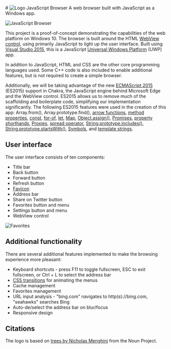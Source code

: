 #&nbsp;![Logo](https://cloud.githubusercontent.com/assets/7266075/9254929/15448684-419b-11e5-8110-41757c572fe8.png) JavaScript Browser 
A web browser built with JavaScript as a Windows app.

![JavaScript Browser](https://cloud.githubusercontent.com/assets/7266075/9255223/bb56d1b6-419c-11e5-8498-5c4f40f52bec.png)

This project is a proof-of-concept demonstrating the capabilities of the web platform on Windows 10. The browser is built around the HTML [WebView control](https://msdn.microsoft.com/en-us/library/windows/apps/dn301831.aspx), using primarily JavaScript to light up the user interface. Built using [Visual Studio 2015](https://www.visualstudio.com/), this is a JavaScript [Universal Windows Platform](https://msdn.microsoft.com/library/windows/apps/dn894631.aspx) (UWP) app.

In addition to JavaScript, HTML and CSS are the other core programming languages used. Some C++ code is also included to enable additional features, but is not required to create a simple browser.

Additionally, we will be taking advantage of the new [ECMAScript 2015](http://www.ecma-international.org/ecma-262/6.0/index.html) (ES2015) support in Chakra, the JavaScript engine behind Microsoft Edge and the WebView control. ES2015 allows us to remove much of the scaffolding and boilerplate code, simplifying our implementation significantly. The following ES2015 features were used in the creation of this app: Array.from(), Array.prototype.find(), [arrow functions](http://dev.modern.ie/platform/status/arrowfunction/), [method properties](http://dev.modern.ie/platform/status/es6objectliteralenhancements/), [const](http://dev.modern.ie/platform/status/blockbindingsletconstfunction/), [for-of](http://dev.modern.ie/platform/status/jsiteratorsietheforoffeature/), [let](http://dev.modern.ie/platform/status/blockbindingsletconstfunction/), [Map](http://dev.modern.ie/platform/status/map/), [Object.assign()](http://dev.modern.ie/platform/status/objectbuiltinses6/), [Promises](http://dev.modern.ie/platform/status/promiseses6/), [property shorthands](http://dev.modern.ie/platform/status/es6objectliteralenhancements/), [Proxies](http://dev.modern.ie/platform/status/proxieses6/), [spread operator](http://dev.modern.ie/platform/status/spreades6/), [String.prototype.includes()](http://dev.modern.ie/platform/status/stringbuiltinses6/), [String.prototype.startsWith()](http://dev.modern.ie/platform/status/stringbuiltinses6/), [Symbols](http://dev.modern.ie/platform/status/symbols/), and [template strings](http://dev.modern.ie/platform/status/templatestringses6/).

## User interface
The user interface consists of ten components:
* Title bar
* Back button
* Forward button
* Refresh button
* [Favicon](https://en.wikipedia.org/wiki/Favicon)
* Address bar
* Share on Twitter button
* Favorites button and menu
* Settings button and menu
* WebView control

![Favorites](https://cloud.githubusercontent.com/assets/7266075/9255436/3488ccbe-419e-11e5-8df3-c10616e8c082.png)

## Additional functionality
There are several additional features implemented to make the browsing experience more pleasant:
* Keyboard shortcuts - press F11 to toggle fullscreen, ESC to exit fullscreen, or Ctrl + L to select the address bar
* [CSS transitions](http://www.w3.org/TR/css3-transitions/) for animating the menus
* Cache management
* Favorites management
* URL input analysis - "bing.com" navigates to http(s)://bing.com, "seahawks" searches Bing
* Auto-de/select the address bar on blur/focus
* Responsive design

## Citations
The logo is based on [trees by Nicholas Menghini](https://thenounproject.com/term/trees/65621/) from the Noun Project.

